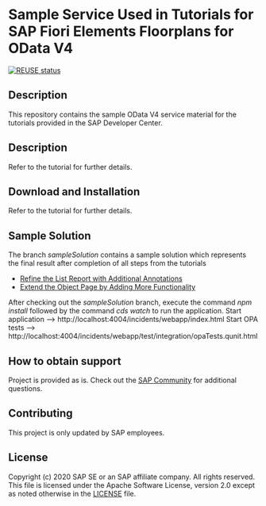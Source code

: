 # Sample Service Used in Tutorials for SAP Fiori Elements Floorplans for OData V4

[![REUSE status](https://api.reuse.software/badge/github.com/SAP-samples/fiori-elements-incident-management)](https://api.reuse.software/info/github.com/SAP-samples/fiori-elements-incident-management)

## Description

This repository contains the sample OData V4 service material for the tutorials provided in the SAP Developer Center.

## Description

Refer to the tutorial for further details.

## Download and Installation

Refer to the tutorial for further details.

## Sample Solution

The branch *sampleSolution* contains a sample solution which represents the final result after completion of all steps from the tutorials

* [Refine the List Report with Additional Annotations](https://developers.sap.com/tutorials/fiori-tools-cap-modify-list-report.html)
* [Extend the Object Page by Adding More Functionality](https://developers.sap.com/tutorials/fiori-tools-cap-modify-object-page.html)

After checking out the *sampleSolution* branch, execute the command *npm install* followed by the command *cds watch* to run the application.
Start application --> http://localhost:4004/incidents/webapp/index.html
Start OPA tests   --> http://localhost:4004/incidents/webapp/test/integration/opaTests.qunit.html

## How to obtain support

Project is provided as is. Check out the [SAP Community](https://answers.sap.com) for additional questions.

## Contributing

This project is only updated by SAP employees.


## License

Copyright (c) 2020 SAP SE or an SAP affiliate company. All rights reserved. This file is licensed under the Apache Software License, version 2.0 except as noted otherwise in the [LICENSE](LICENSES/Apache-2.0.txt) file.